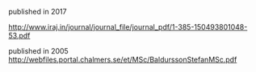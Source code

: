 published in 2017

http://www.iraj.in/journal/journal_file/journal_pdf/1-385-150493801048-53.pdf


published in 2005
http://webfiles.portal.chalmers.se/et/MSc/BaldurssonStefanMSc.pdf
